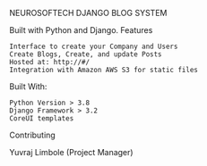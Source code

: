NEUROSOFTECH DJANGO BLOG SYSTEM

Built with Python and Django.
Features

    Interface to create your Company and Users
    Create Blogs, Create, and update Posts
    Hosted at: http://#/
    Integration with Amazon AWS S3 for static files

Built With:

    Python Version > 3.8
    Django Framework > 3.2
    CoreUI templates

Contributing

Yuvraj Limbole (Project Manager)